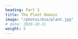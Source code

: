 ```yaml
---
heading: Part 3
title: The Plant Domain
image: "/photos/bio/plant.jpg"
# date: 2020-10-31
weight: 5
---
```


